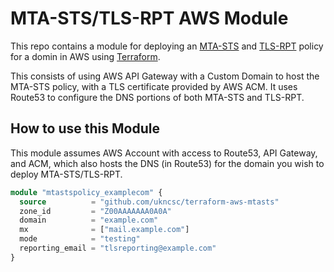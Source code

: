 # MTA-STS/TLS-RPT AWS Module

This repo contains a module for deploying an [MTA-STS](https://tools.ietf.org/html/rfc8461) and [TLS-RPT](https://tools.ietf.org/html/rfc8460) policy for a domin in AWS using [Terraform](https://www.terraform.io/).

This consists of using AWS API Gateway with a Custom Domain to host the MTA-STS policy, with a TLS certificate provided by AWS ACM. It uses Route53 to configure the DNS portions of both MTA-STS and TLS-RPT.

## How to use this Module

This module assumes AWS Account with access to Route53, API Gateway, and ACM, which also hosts the DNS (in Route53) for the domain you wish to deploy MTA-STS/TLS-RPT.

```terraform
module "mtastspolicy_examplecom" {
  source          = "github.com/ukncsc/terraform-aws-mtasts"
  zone_id         = "Z00AAAAAAA0A0A"
  domain          = "example.com"
  mx              = ["mail.example.com"]
  mode            = "testing"
  reporting_email = "tlsreporting@example.com"
}
```
